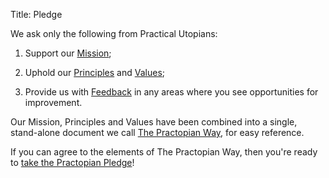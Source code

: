 Title: Pledge

We ask only the following from Practical Utopians:

1. Support our [Mission](mission.html);

2. Uphold our [Principles](principles.html) and [Values](values.html);

3. Provide us with [Feedback](mailto:feedback@practopians.org) in any areas where you see opportunities for improvement. 

<p>Our Mission, Principles and Values have been combined into a single, stand-alone document we call <a href="../way/the-practopian-way.html" target="new">The Practopian Way</a>, for easy reference.</p>

<p>If you can agree to the elements of The Practopian Way, then you're ready to <a href="mailto:pledge@practopians.org?subject=Practopian%20Pledge&body=Yes,%20I'm ready%20to%20take%20the%20Practopian%20Pledge!">take the Practopian Pledge</a>!</p>
